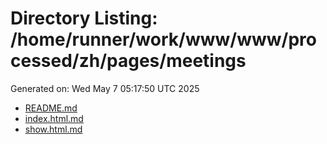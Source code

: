 # Directory Listing: /home/runner/work/www/www/processed/zh/pages/meetings
Generated on: Wed May  7 05:17:50 UTC 2025

- [README.md](README.md)
- [index.html.md](index.html.md)
- [show.html.md](show.html.md)

